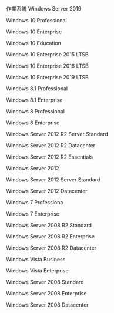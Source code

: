 作業系統
Windows Server 2019

Windows 10 Professional 

Windows 10 Enterprise 

Windows 10 Education 

Windows 10 Enterprise 2015 LTSB 

Windows 10 Enterprise 2016 LTSB

Windows 10 Enterprise 2019 LTSB


Windows 8.1 Professional

Windows 8.1 Enterprise

Windows 8 Professional

Windows 8 Enterprise

Windows Server 2012 R2 Server Standard

Windows Server 2012 R2 Datacenter

Windows Server 2012 R2 Essentials

Windows Server 2012

Windows Server 2012 Server Standard

Windows Server 2012 Datacenter

Windows 7 Professiona

Windows 7 Enterprise

Windows Server 2008 R2 Standard

Windows Server 2008 R2 Enterprise

Windows Server 2008 R2 Datacenter

Windows Vista Business 

Windows Vista Enterprise

Windows Server 2008 Standard

Windows Server 2008 Enterprise

Windows Server 2008 Datacenter







